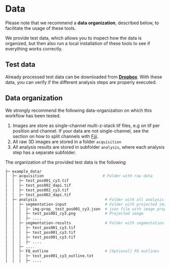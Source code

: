# Data

Please note that we recommend a **data organization**, described below, to facilitate the usage of these tools. 

We provide test data, which allows you to inspect how the data is organized, but then also run a local installation
of these tools to see if everything works correctly.

## Test data
Already processed test data can be downloaded from [**Dropbox**](https://www.dropbox.com/sh/yr1s5olqwkvyx0i/AADH0QQtdNuWWq7z9wgQpLiOa?dl=0). With these data, you can verify if the different analysis steps are properly executed.

## Data organization
We strongly recommend the following data-organization on which this workflow has been tested.

1. Images are store as single-channel multi-z-stack tif files, e.g on tif per position and channel. If your data are not single-channel, see the section on how to split channels with [Fiji](workflows-fiji-split-channels.md).
2. All raw 3D images are stored in a folder `acquisition`
3. All analysis results are stored in subfolder `analysis`, where each analysis step has a separate subfolder.

The organization of the provided test data is the following

``` bash
├─ example_data/
│  ├─ acquisition                          # Folder with raw data
│  │  ├─ test_pos001_cy3.tif
│  │  ├─ test_pos002_dapi.tif
│  │  ├─ test_pos002_cy3.tif
│  │  ├─ test_pos002_dapi.tif
│  ├─ analysis                              # Folder with all analysis results
│  │  ├─ segmentation-input                 # Folder with projected images for segmentation 
│  │  │  ├─ img-prop__test_pos001_cy3.json  # json file with image properties
│  │  │  ├─ test_pos001_cy3.png             # Projected image
│  │  │  ├─ ....
│  │  ├─ segmentation-results               # Folder with segmentation results 
│  │  │  ├─ test_pos001_cy3.tif
│  │  │  ├─ test_pos001_cy3.tif
│  │  │  ├─ test_pos001_cy3.tif
│  │  │  ├─ ....
│  │  ├─ ....
│  │  ├─ FQ_outline                         # [Optional] FQ outlines 
│  │  │  ├─ test_pos001_cy3_outline.txt
│  │  │  ├─ ....
```

